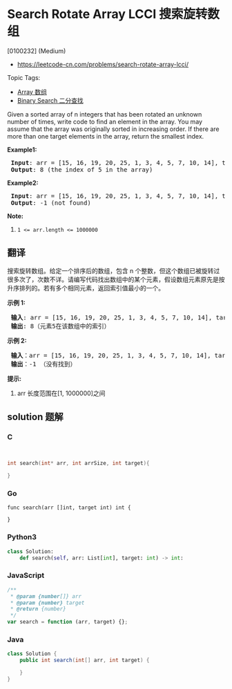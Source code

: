 # Search Rotate Array LCCI 搜索旋转数组

[0100232] (Medium)

- https://leetcode-cn.com/problems/search-rotate-array-lcci/

Topic Tags:

- [Array 数组](https://leetcode-cn.com/tag/array/)
- [Binary Search 二分查找](https://leetcode-cn.com/tag/binary-search/)

Given a sorted array of n integers that has been rotated an unknown number of times, write code to find an element in the array. You may assume that the array was originally sorted in increasing order. If there are more than one target elements in the array, return the smallest index.

**Example1:**

<pre><strong> Input</strong>: arr = [15, 16, 19, 20, 25, 1, 3, 4, 5, 7, 10, 14], target = 5
<strong> Output</strong>: 8 (the index of 5 in the array)
</pre>

**Example2:**

<pre><strong> Input</strong>: arr = [15, 16, 19, 20, 25, 1, 3, 4, 5, 7, 10, 14], target = 11
<strong> Output</strong>: -1 (not found)
</pre>

**Note:**

1.  `1 <= arr.length <= 1000000`

## 翻译

搜索旋转数组。给定一个排序后的数组，包含 n 个整数，但这个数组已被旋转过很多次了，次数不详。请编写代码找出数组中的某个元素，假设数组元素原先是按升序排列的。若有多个相同元素，返回索引值最小的一个。

**示例 1:**

<pre><strong> 输入</strong>: arr = [15, 16, 19, 20, 25, 1, 3, 4, 5, 7, 10, 14], target = 5
<strong> 输出</strong>: 8（元素5在该数组中的索引）
</pre>

**示例 2:**

<pre><strong> 输入</strong>：arr = [15, 16, 19, 20, 25, 1, 3, 4, 5, 7, 10, 14], target = 11
<strong> 输出</strong>：-1 （没有找到）
</pre>

**提示:**

1.  arr 长度范围在\[1, 1000000\]之间

## solution 题解

### C

```c


int search(int* arr, int arrSize, int target){

}


```

### Go

```golang
func search(arr []int, target int) int {

}
```

### Python3

```python
class Solution:
    def search(self, arr: List[int], target: int) -> int:
```

### JavaScript

```javascript
/**
 * @param {number[]} arr
 * @param {number} target
 * @return {number}
 */
var search = function (arr, target) {};
```

### Java

```java
class Solution {
    public int search(int[] arr, int target) {

    }
}
```
